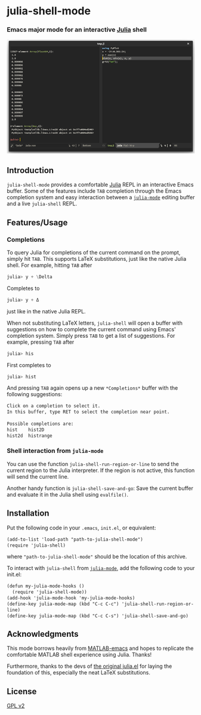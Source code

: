 # julia-shell-mode
### Emacs major mode for an interactive [Julia](http://julialang.org/) shell
![Screenshot](./img/screenshot.png)

## Introduction

`julia-shell-mode` provides a comfortable [Julia](http://julialang.org/) REPL
in an interactive Emacs buffer. Some of the features include `TAB` completion
through the Emacs completion system and easy interaction between a
[`julia-mode`](https://github.com/JuliaLang/julia/blob/master/contrib/julia-mode.el)
editing buffer and a live `julia-shell` REPL.

## Features/Usage

### Completions

To query Julia for completions of the current command on the prompt, simply hit
`TAB`. This supports LaTeX substitutions, just like the native Julia shell. For
example, hitting `TAB` after

```julia
julia> y + \Delta
```

Completes to
```julia
julia> y + Δ
```
just like in the native Julia REPL.

When not substituting LaTeX letters, `julia-shell` will open a buffer with
suggestions on how to complete the current command using Emacs' completion
system. Simply press `TAB` to get a list of suggestions. For example, pressing
`TAB` after

```julia
julia> his
```

First completes to
```julia
julia> hist
```

And pressing `TAB` again opens up a new `*Completions*` buffer with the
following suggestions:

```
Click on a completion to select it.
In this buffer, type RET to select the completion near point.

Possible completions are:
hist 	hist2D
hist2d 	histrange
```

### Shell interaction from `julia-mode`

You can use the function `julia-shell-run-region-or-line` to send the current
region to the Julia interpreter. If the region is not active, this function
will send the current line.

Another handy function is `julia-shell-save-and-go`: Save the current buffer
and evaluate it in the Julia shell using `evalfile()`.

## Installation

Put the following code in your `.emacs`, `init.el`, or equivalent:
```elisp
(add-to-list 'load-path "path-to-julia-shell-mode")
(require 'julia-shell)
```
where `"path-to-julia-shell-mode"` should be the location of this archive.

To interact with `julia-shell` from
[`julia-mode`](https://github.com/JuliaLang/julia/blob/master/contrib/julia-mode.el),
add the following code to your init.el:
```elisp
(defun my-julia-mode-hooks ()
  (require 'julia-shell-mode))
(add-hook 'julia-mode-hook 'my-julia-mode-hooks)
(define-key julia-mode-map (kbd "C-c C-c") 'julia-shell-run-region-or-line)
(define-key julia-mode-map (kbd "C-c C-s") 'julia-shell-save-and-go)
```

## Acknowledgments

This mode borrows heavily from
[MATLAB-emacs](http://matlab-emacs.sourceforge.net/) and hopes to replicate the
comfortable MATLAB shell experience using Julia. Thanks!

Furthermore, thanks to the devs of
[the original julia.el](https://github.com/JuliaLang/julia/blob/master/contrib/julia-mode.el)
for laying the foundation of this, especially the neat LaTeX substitutions.

## License

[GPL v2](https://www.gnu.org/licenses/old-licenses/gpl-2.0.en.html)

